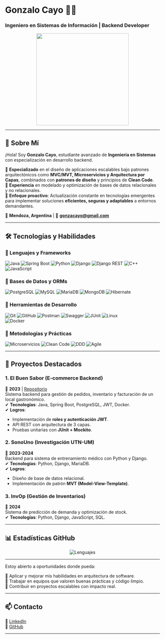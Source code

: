 # **Gonzalo Cayo** 👨‍💻  
### Ingeniero en Sistemas de Información | Backend Developer  

<div align="center">  
  <img src="https://media.giphy.com/media/qgQUggAC3Pfv687qPC/giphy.gif" width="300"/>  
</div>  

---

## **📌 Sobre Mí**  
¡Hola! Soy **Gonzalo Cayo**, estudiante avanzado de **Ingeniería en Sistemas** con especialización en desarrollo backend.  

🔹 **Especializado** en el diseño de aplicaciones escalables bajo patrones arquitectónicos como **MVC/MVT, Microservicios y Arquitectura por Capas**, combinados con **patrones de diseño** y principios de **Clean Code**.  
🔹 **Experiencia** en modelado y optimización de bases de datos relacionales y no relacionales.  
🔹 **Enfoque proactivo**: Actualización constante en tecnologías emergentes para implementar soluciones **eficientes, seguras y adaptables** a entornos demandantes.  
 


📍 **Mendoza, Argentina** | 📧 **gonzacayo@gmail.com**  

--- 

## **🛠 Tecnologías y Habilidades**  

### **🔹 Lenguajes y Frameworks**  
![Java](https://img.shields.io/badge/Java-ED8B00?style=for-the-badge&logo=openjdk&logoColor=white)
![Spring Boot](https://img.shields.io/badge/Spring_Boot-6DB33F?style=for-the-badge&logo=spring&logoColor=white)
![Python](https://img.shields.io/badge/Python-3776AB?style=for-the-badge&logo=python&logoColor=white)
![Django](https://img.shields.io/badge/Django-092E20?style=for-the-badge&logo=django&logoColor=white)
![Django REST](https://img.shields.io/badge/Django_REST-FF1709?style=for-the-badge&logo=django&logoColor=white)
![C++](https://img.shields.io/badge/C%2B%2B-00599C?style=for-the-badge&logo=c%2B%2B&logoColor=white)
![JavaScript](https://img.shields.io/badge/JavaScript-F7DF1E?style=for-the-badge&logo=javascript&logoColor=black)

### **🔹 Bases de Datos y ORMs**  
![PostgreSQL](https://img.shields.io/badge/PostgreSQL-316192?style=for-the-badge&logo=postgresql&logoColor=white)
![MySQL](https://img.shields.io/badge/MySQL-005C84?style=for-the-badge&logo=mysql&logoColor=white)
![MariaDB](https://img.shields.io/badge/MariaDB-003545?style=for-the-badge&logo=mariadb&logoColor=white)
![MongoDB](https://img.shields.io/badge/MongoDB-47A248?style=for-the-badge&logo=mongodb&logoColor=white)
![Hibernate](https://img.shields.io/badge/Hibernate-59666C?style=for-the-badge&logo=hibernate&logoColor=white)


### **🔹 Herramientas de Desarrollo**  
![Git](https://img.shields.io/badge/GIT-E44C30?style=for-the-badge&logo=git&logoColor=white)
![GitHub](https://img.shields.io/badge/GitHub-181717?style=for-the-badge&logo=github&logoColor=white)
![Postman](https://img.shields.io/badge/Postman-FF6C37?style=for-the-badge&logo=postman&logoColor=white)
![Swagger](https://img.shields.io/badge/Swagger-85EA2D?style=for-the-badge&logo=swagger&logoColor=black)
![JUnit](https://img.shields.io/badge/JUnit-25A162?style=for-the-badge&logo=junit5&logoColor=white)
![Linux](https://img.shields.io/badge/Linux-FCC624?style=for-the-badge&logo=linux&logoColor=black)  
![Docker](https://img.shields.io/badge/Docker-2CA5E0?style=for-the-badge&logo=docker&logoColor=white)

### **🔹 Metodologías y Prácticas**  
![Microservicios](https://img.shields.io/badge/-Microservicios-009688?style=for-the-badge)
![Clean Code](https://img.shields.io/badge/-Clean_Code-3F51B5?style=for-the-badge)
![DDD](https://img.shields.io/badge/-Domain_Driven_Design-FF5722?style=for-the-badge)
![Agile](https://img.shields.io/badge/-Agile-009688?style=for-the-badge)  


---

## **🚀 Proyectos Destacados**  

### **1. El Buen Sabor (E-commerce Backend)**  
📅 **2023** | [Repositorio](https://github.com/Gonzal290/el-buen-sabor)  
Sistema backend para gestión de pedidos, inventario y facturación de un local gastronómico.  
✔ **Tecnologías**: Java, Spring Boot, PostgreSQL, JWT, Docker.  
✔ **Logros**:  
  - Implementación de **roles y autenticación JWT**.  
  - API REST con arquitectura de 3 capas.  
  - Pruebas unitarias con **JUnit + Mockito**.  

### **2. SonoUno (Investigación UTN-UM)**  
📅 **2023-2024**  
Backend para sistema de entrenamiento médico con Python y Django.  
✔ **Tecnologías**: Python, Django, MariaDB.  
✔ **Logros**:  
  - Diseño de base de datos relacional.  
  - Implementación de patrón **MVT (Model-View-Template)**.  

### **3. InvOp (Gestión de Inventarios)**  
📅 **2024**  
Sistema de predicción de demanda y optimización de stock.  
✔ **Tecnologías**: Python, Django, JavaScript, SQL.  

---

## **📊 Estadísticas GitHub**  


<div align="center">  
  <img src="https://github-readme-stats.vercel.app/api/top-langs/?username=Gonza1290&layout=compact&theme=radical" alt="Lenguajes"/>  
</div>  

---

Estoy abierto a oportunidades donde pueda:

🔸 Aplicar y mejorar mis habilidades en arquitectura de software.   
🔸 Trabajar en equipos que valoren buenas prácticas y código limpio.    
🔸 Contribuir en proyectos escalables con impacto real.

---

## **📫 Contacto**  
💼 [LinkedIn](http://www.linkedin.com/in/gonzalo-cayo-625169263)  
📂 [GitHub](https://github.com/Gonzal290)   


--- 
